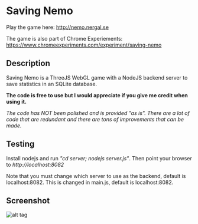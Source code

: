 # Saving Nemo
Play the game here: http://nemo.nergal.se

The game is also part of Chrome Experiements: https://www.chromeexperiments.com/experiment/saving-nemo

## Description
Saving Nemo is a ThreeJS WebGL game with a NodeJS backend server to save statistics in an SQLite database.

**The code is free to use but I would appreciate if you give me credit when using it.**

*The code has NOT been polished and is provided "as is". There are a lot of code that are redundant and there are tons of improvements that can be made.*


## Testing

Install nodejs and run *"cd server; nodejs server.js"*. Then point your browser to *http://localhost:8082*

Note that you must change which server to use as the backend, default is localhost:8082. This is changed in main.js, default is localhost:8082.

## Screenshot
![alt tag](https://raw.github.com/lallassu/SavingNemo/master/promo.png)


